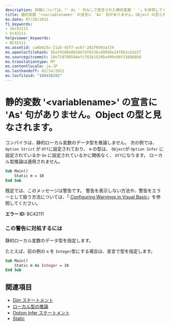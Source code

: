 ```yaml
---
description: 詳細については、「' As ' 句なしで宣言された静的変数 ' '」を参照してください <variablename> 。 ' Object ' の型と見なされます。
title: 静的変数 '<variablename>' の宣言に 'As' 句がありません。Object の型と見なされます。
ms.date: 07/20/2015
f1_keywords:
- vbc42111
- bc42111
helpviewer_keywords:
- BC42111
ms.assetid: ca6b625c-21a5-45f7-ac67-282f6993a724
ms.openlocfilehash: 5baf4188e0b5867df6138cd9956e24f8b1cb2e2f
ms.sourcegitcommit: 10e719780594efc781b15295e499c66f316068b8
ms.translationtype: MT
ms.contentlocale: ja-JP
ms.lasthandoff: 02/14/2021
ms.locfileid: "100438282"
---
```

# <a name="static-variable-variablename-declared-without-an-as-clause-type-of-object-assumed"></a>静的変数 '\<variablename>' の宣言に 'As' 句がありません。Object の型と見なされます。

コンパイラは、静的ローカル変数のデータ型を推論しません。 次の例では、 `Option Strict` が `Off`に設定されており、 `m` の型は、 `Object`が `Option Infer` に設定されているか `On` に設定されているかに関係なく、 `Off`になります。 ローカル型推論は適用されません。

```vb
Sub Main()
    Static m = 10
End Sub
```

既定では、このメッセージは警告です。 警告を表示しない方法や、警告をエラーとして扱う方法については、「 [Configuring Warnings in Visual Basic](/visualstudio/ide/configuring-warnings-in-visual-basic)」を参照してください。

**エラー ID:** BC42111

### <a name="to-address-this-warning"></a>この警告に対処するには

静的ローカル変数のデータ型を指定します。

たとえば、前の例の `m` を `Integer`型にする場合は、宣言で型を指定します。

```vb
Sub Main()
    Static m As Integer = 10
End Sub
```

## <a name="see-also"></a>関連項目

- [Dim ステートメント](../language-reference/statements/dim-statement.md)
- [ローカル型の推論](../programming-guide/language-features/variables/local-type-inference.md)
- [Option Infer ステートメント](../language-reference/statements/option-infer-statement.md)
- [Static](../language-reference/modifiers/static.md)
